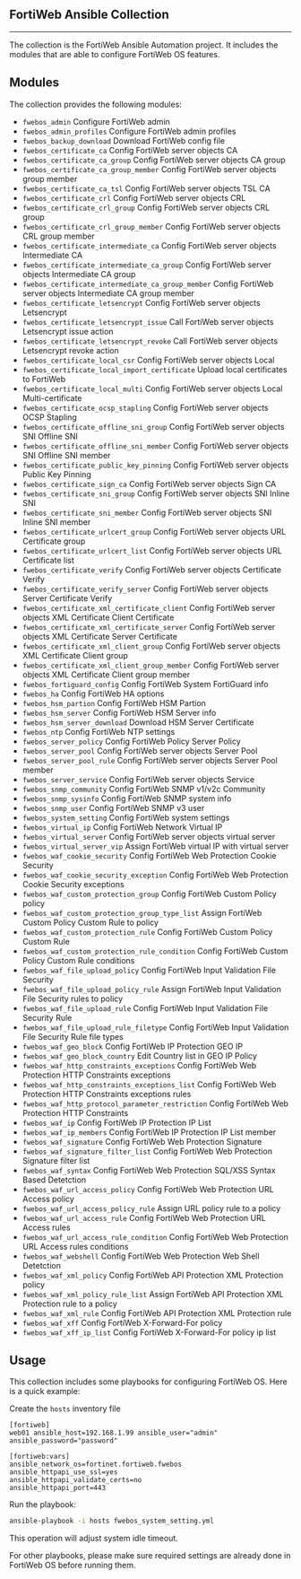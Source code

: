 ## FortiWeb Ansible Collection
***

The collection is the FortiWeb Ansible Automation project. It includes the modules that are able to configure FortiWeb OS features.

## Modules
The collection provides the following modules:


* `fwebos_admin` Configure FortiWeb admin
* `fwebos_admin_profiles` Configure FortiWeb admin profiles
* `fwebos_backup_download` Download FortiWeb config file
* `fwebos_certificate_ca` Config FortiWeb server objects CA 
* `fwebos_certificate_ca_group` Config FortiWeb server objects CA group
* `fwebos_certificate_ca_group_member` Config FortiWeb server objects group member
* `fwebos_certificate_ca_tsl` Config FortiWeb server objects TSL CA
* `fwebos_certificate_crl` Config FortiWeb server objects CRL
* `fwebos_certificate_crl_group` Config FortiWeb server objects CRL group
* `fwebos_certificate_crl_group_member` Config FortiWeb server objects CRL group member
* `fwebos_certificate_intermediate_ca` Config FortiWeb server objects Intermediate CA
* `fwebos_certificate_intermediate_ca_group` Config FortiWeb server objects Intermediate CA group
* `fwebos_certificate_intermediate_ca_group_member` Config FortiWeb server objects Intermediate CA group member
* `fwebos_certificate_letsencrypt` Config FortiWeb server objects Letsencrypt
* `fwebos_certificate_letsencrypt_issue` Call FortiWeb server objects Letsencrypt issue action
* `fwebos_certificate_letsencrypt_revoke` Call FortiWeb server objects Letsencrypt revoke action
* `fwebos_certificate_local_csr` Config FortiWeb server objects Local
* `fwebos_certificate_local_import_certificate` Upload local certificates to FortiWeb
* `fwebos_certificate_local_multi` Config FortiWeb server objects Local Multi-certificate
* `fwebos_certificate_ocsp_stapling` Config FortiWeb server objects OCSP Stapling
* `fwebos_certificate_offline_sni_group` Config FortiWeb server objects SNI Offline SNI
* `fwebos_certificate_offline_sni_member` Config FortiWeb server objects SNI Offline SNI member
* `fwebos_certificate_public_key_pinning` Config FortiWeb server objects Public Key Pinning
* `fwebos_certificate_sign_ca` Config FortiWeb server objects Sign CA
* `fwebos_certificate_sni_group` Config FortiWeb server objects SNI Inline SNI
* `fwebos_certificate_sni_member` Config FortiWeb server objects SNI Inline SNI member
* `fwebos_certificate_urlcert_group` Config FortiWeb server objects URL Certificate group
* `fwebos_certificate_urlcert_list` Config FortiWeb server objects URL Certificate list
* `fwebos_certificate_verify` Config FortiWeb server objects Certificate Verify
* `fwebos_certificate_verify_server` Config FortiWeb server objects Server Certificate Verify
* `fwebos_certificate_xml_certificate_client` Config FortiWeb server objects XML Certificate Client Certificate
* `fwebos_certificate_xml_certificate_server` Config FortiWeb server objects XML Certificate Server Certificate
* `fwebos_certificate_xml_client_group` Config FortiWeb server objects XML Certificate Client group
* `fwebos_certificate_xml_client_group_member` Config FortiWeb server objects XML Certificate Client group member
* `fwebos_fortiguard_config` Config FortiWeb System FortiGuard info
* `fwebos_ha` Config FortiWeb HA options
* `fwebos_hsm_partion` Config FortiWeb HSM Partion
* `fwebos_hsm_server` Config FortiWeb HSM Server info
* `fwebos_hsm_server_download` Download HSM Server Certificate
* `fwebos_ntp` Config FortiWeb NTP settings
* `fwebos_server_policy` Config FortiWeb Policy Server Policy
* `fwebos_server_pool` Config FortiWeb server objects Server Pool
* `fwebos_server_pool_rule` Config FortiWeb server objects Server Pool member
* `fwebos_server_service` Config FortiWeb server objects Service
* `fwebos_snmp_community` Config FortiWeb SNMP v1/v2c Community
* `fwebos_snmp_sysinfo` Config FortiWeb SNMP system info
* `fwebos_snmp_user` Config FortiWeb SNMP v3 user
* `fwebos_system_setting` Config FortiWeb system settings
* `fwebos_virtual_ip` Config FortiWeb Network Virtual IP
* `fwebos_virtual_server` Config FortiWeb server objects virtual server
* `fwebos_virtual_server_vip` Assign FortiWeb virtual IP with virtual server
* `fwebos_waf_cookie_security` Config FortiWeb Web Protection Cookie Security
* `fwebos_waf_cookie_security_exception` Config FortiWeb Web Protection Cookie Security exceptions
* `fwebos_waf_custom_protection_group` Config FortiWeb Custom Policy policy
* `fwebos_waf_custom_protection_group_type_list` Assign FortiWeb Custom Policy Custom Rule to policy
* `fwebos_waf_custom_protection_rule` Config FortiWeb Custom Policy Custom Rule
* `fwebos_waf_custom_protection_rule_condition` Config FortiWeb Custom Policy Custom Rule conditions
* `fwebos_waf_file_upload_policy` Config FortiWeb Input Validation File Security
* `fwebos_waf_file_upload_policy_rule` Assign FortiWeb Input Validation File Security rules to policy
* `fwebos_waf_file_upload_rule` Config FortiWeb Input Validation File Security Rule
* `fwebos_waf_file_upload_rule_filetype` Config FortiWeb Input Validation File Security Rule file types
* `fwebos_waf_geo_block` Config FortiWeb IP Protection GEO IP
* `fwebos_waf_geo_block_country` Edit Country list in GEO IP Policy
* `fwebos_waf_http_constraints_exceptions` Config FortiWeb Web Protection HTTP Constraints exceptions
* `fwebos_waf_http_constraints_exceptions_list` Config FortiWeb Web Protection HTTP Constraints exceptions rules
* `fwebos_waf_http_protocol_parameter_restriction` Config FortiWeb Web Protection HTTP Constraints
* `fwebos_waf_ip` Config FortiWeb IP Protection IP List
* `fwebos_waf_ip_members` Config FortiWeb IP Protection IP List member
* `fwebos_waf_signature` Config FortiWeb Web Protection Signature
* `fwebos_waf_signature_filter_list` Config FortiWeb Web Protection Signature filter list
* `fwebos_waf_syntax` Config FortiWeb Web Protection SQL/XSS Syntax Based Detetction
* `fwebos_waf_url_access_policy` Config FortiWeb Web Protection URL Access policy
* `fwebos_waf_url_access_policy_rule` Assign URL policy rule to a policy
* `fwebos_waf_url_access_rule` Config FortiWeb Web Protection URL Access rules
* `fwebos_waf_url_access_rule_condition` Config FortiWeb Web Protection URL Access rules conditions
* `fwebos_waf_webshell` Config FortiWeb Web Protection Web Shell Detetction
* `fwebos_waf_xml_policy` Config FortiWeb API Protection XML Protection policy
* `fwebos_waf_xml_policy_rule_list` Assign FortiWeb API Protection XML Protection rule to a policy
* `fwebos_waf_xml_rule` Config FortiWeb API Protection XML Protection rule
* `fwebos_waf_xff` Config FortiWeb X-Forward-For policy
* `fwebos_waf_xff_ip_list` Config FortiWeb X-Forward-For policy ip list


## Usage
This collection includes some playbooks for configuring FortiWeb OS.
Here is a quick example:

Create the `hosts` inventory file
```
[fortiweb]
web01 ansible_host=192.168.1.99 ansible_user="admin" ansible_password="password"

[fortiweb:vars]
ansible_network_os=fortinet.fortiweb.fwebos
ansible_httpapi_use_ssl=yes
ansible_httpapi_validate_certs=no
ansible_httpapi_port=443

```

Run the playbook:
```bash
ansible-playbook -i hosts fwebos_system_setting.yml
```

This operation will adjust system idle timeout.

For other playbooks, please make sure required settings are already done in FortiWeb OS before running them.


